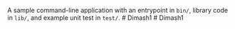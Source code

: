 A sample command-line application with an entrypoint in `bin/`, library code
in `lib/`, and example unit test in `test/`.
#   D i m a s h 1  
 #   D i m a s h 1  
 
